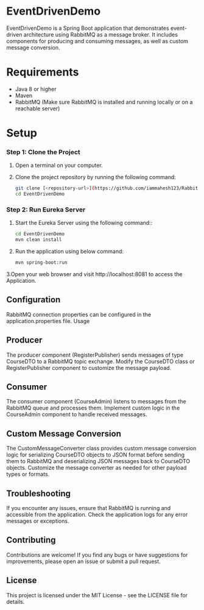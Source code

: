 # EventDrivenDemo

EventDrivenDemo is a Spring Boot application that demonstrates event-driven architecture using RabbitMQ as a message broker. It includes components for producing and consuming messages, as well as custom message conversion.

# Requirements
- Java 8 or higher
- Maven
- RabbitMQ (Make sure RabbitMQ is installed and running locally or on a reachable server)
# Setup
### Step 1: Clone the Project

1. Open a terminal on your computer.

2. Clone the project repository by running the following command:
   ```bash
   git clone [<repository-url>](https://github.com/iammahesh123/RabbitMQ-demo.git)
   cd EventDrivenDemo

### Step 2: Run Eureka Server

1. Start the Eureka Server using the following command::
   ```bash
   cd EventDrivenDemo
   mvn clean install
2. Run the application using below command:
   ```bash
   mvn spring-boot:run
3.Open your web browser and visit http://localhost:8081 to access the Application.

## Configuration
RabbitMQ connection properties can be configured in the application.properties file.
Usage
## Producer
The producer component (RegisterPublisher) sends messages of type CourseDTO to a RabbitMQ topic exchange.
Modify the CourseDTO class or RegisterPublisher component to customize the message payload.
## Consumer
The consumer component (CourseAdmin) listens to messages from the RabbitMQ queue and processes them.
Implement custom logic in the CourseAdmin component to handle received messages.
## Custom Message Conversion
The CustomMessageConverter class provides custom message conversion logic for serializing CourseDTO objects to JSON format before sending them to RabbitMQ and deserializing JSON messages back to CourseDTO objects.
Customize the message converter as needed for other payload types or formats.
## Troubleshooting
If you encounter any issues, ensure that RabbitMQ is running and accessible from the application.
Check the application logs for any error messages or exceptions.
## Contributing
Contributions are welcome! If you find any bugs or have suggestions for improvements, please open an issue or submit a pull request.

## License
This project is licensed under the MIT License - see the LICENSE file for details.

